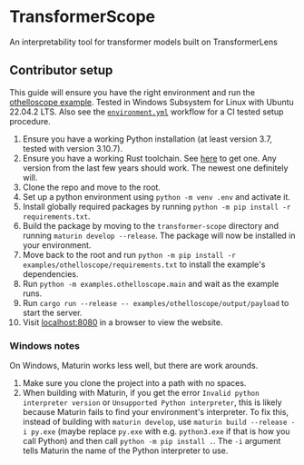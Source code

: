 # TransformerScope
An interpretability tool for transformer models built on TransformerLens

## Contributor setup
This guide will ensure you have the right environment and run the [othelloscope example](examples/othelloscope).
Tested in Windows Subsystem for Linux with Ubuntu 22.04.2 LTS.
Also see the [`environment.yml`](.github/workflows/environment.yml) workflow for a CI tested setup procedure.
1. Ensure you have a working Python installation (at least version 3.7, tested with version 3.10.7).
2. Ensure you have a working Rust toolchain. 
   See [here](https://www.rust-lang.org/tools/install) to get one.
   Any version from the last few years should work.
   The newest one definitely will.
3. Clone the repo and move to the root.
4. Set up a python environment using `python -m venv .env` and activate it.
5. Install globally required packages by running `python -m pip install -r requirements.txt`.
6. Build the package by moving to the `transformer-scope` directory and running `maturin develop --release`.
   The package will now be installed in your environment.
7. Move back to the root and run `python -m pip install -r examples/othelloscope/requirements.txt` to install the example's dependencies.
8. Run `python -m examples.othelloscope.main` and wait as the example runs.
9. Run `cargo run --release -- examples/othelloscope/output/payload` to start the server.
10. Visit [localhost:8080](localhost:8080) in a browser to view the website.

### Windows notes
On Windows, Maturin works less well, but there are work arounds.
1. Make sure you clone the project into a path with no spaces.
2. When building with Maturin, if you get the error `Invalid python interpreter version` or `Unsupported Python interpreter`, this is likely because Maturin fails to find your environment's interpreter.
To fix this, instead of building with `maturin develop`, use `maturin build --release -i py.exe` (maybe replace `py.exe` with e.g. `python3.exe` if that is how you call Python) and then call `python -m pip install .`.
The `-i` argument tells Maturin the name of the Python interpreter to use.
